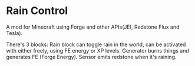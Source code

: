 # Rain Control
A mod for Minecraft using Forge and other APIs(JEI, Redstone Flux and Tesla).

There's 3 blocks:
Rain block can toggle rain in the world, can be activated with either freely, using FE energy or XP levels.
Generator burns things and generates FE (Forge Energy).
Sensor emits redstone when it's raining.
